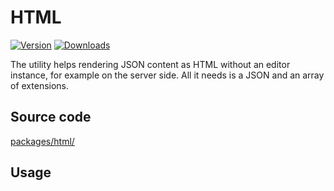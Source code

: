 # HTML
[![Version](https://img.shields.io/npm/v/@tiptap/html.svg?label=version)](https://www.npmjs.com/package/@tiptap/html)
[![Downloads](https://img.shields.io/npm/dm/@tiptap/html.svg)](https://npmcharts.com/compare/@tiptap/html?minimal=true)

The utility helps rendering JSON content as HTML without an editor instance, for example on the server side. All it needs is a JSON and an array of extensions.

## Source code
[packages/html/](https://github.com/ueberdosis/tiptap-next/blob/main/packages/html/)

## Usage
<demo name="Guide/Content/GenerateHTML" highlight="6-7,42-48"/>
